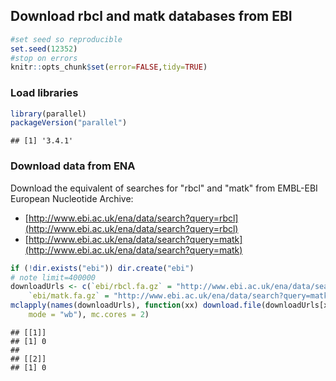 ## Download rbcl and matk databases from EBI


```r
#set seed so reproducible
set.seed(12352)
#stop on errors
knitr::opts_chunk$set(error=FALSE,tidy=TRUE)
```

### Load libraries

```r
library(parallel)
packageVersion("parallel")
```

```
## [1] '3.4.1'
```

### Download data from ENA
Download the equivalent of searches for "rbcl" and "matk" from EMBL-EBI European Nucleotide Archive:
* [http://www.ebi.ac.uk/ena/data/search?query=rbcl](http://www.ebi.ac.uk/ena/data/search?query=rbcl)
* [http://www.ebi.ac.uk/ena/data/search?query=matk](http://www.ebi.ac.uk/ena/data/search?query=matk)

```r
if (!dir.exists("ebi")) dir.create("ebi")
# note limit=400000
downloadUrls <- c(`ebi/rbcl.fa.gz` = "http://www.ebi.ac.uk/ena/data/search?query=rbcl&result=sequence_release&display=fasta&download=gzip&limit=400000", 
    `ebi/matk.fa.gz` = "http://www.ebi.ac.uk/ena/data/search?query=matk&result=sequence_release&display=fasta&download=gzip&limit=400000")
mclapply(names(downloadUrls), function(xx) download.file(downloadUrls[xx], xx, 
    mode = "wb"), mc.cores = 2)
```

```
## [[1]]
## [1] 0
## 
## [[2]]
## [1] 0
```
